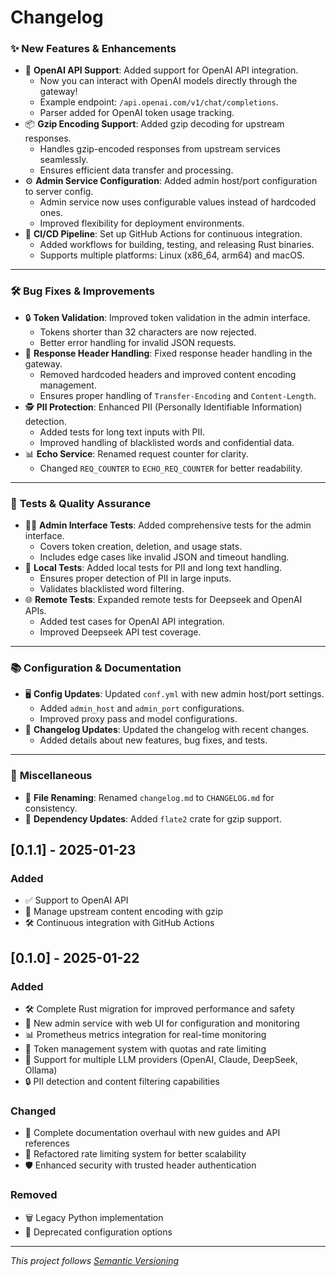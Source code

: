 # Changelog

### ✨ **New Features & Enhancements**
- 🧠 **OpenAI API Support**: Added support for OpenAI API integration.
  - Now you can interact with OpenAI models directly through the gateway!
  - Example endpoint: `/api.openai.com/v1/chat/completions`.
  - Parser added for OpenAI token usage tracking.
- 📦 **Gzip Encoding Support**: Added gzip decoding for upstream responses.
  - Handles gzip-encoded responses from upstream services seamlessly.
  - Ensures efficient data transfer and processing.
- ⚙️ **Admin Service Configuration**: Added admin host/port configuration to server config.
  - Admin service now uses configurable values instead of hardcoded ones.
  - Improved flexibility for deployment environments.
- 🤖 **CI/CD Pipeline**: Set up GitHub Actions for continuous integration.
  - Added workflows for building, testing, and releasing Rust binaries.
  - Supports multiple platforms: Linux (x86_64, arm64) and macOS.
---
### 🛠️ **Bug Fixes & Improvements**
- 🔒 **Token Validation**: Improved token validation in the admin interface.
  - Tokens shorter than 32 characters are now rejected.
  - Better error handling for invalid JSON requests.
- 📄 **Response Header Handling**: Fixed response header handling in the gateway.
  - Removed hardcoded headers and improved content encoding management.
  - Ensures proper handling of `Transfer-Encoding` and `Content-Length`.
- 🕵️ **PII Protection**: Enhanced PII (Personally Identifiable Information) detection.
  - Added tests for long text inputs with PII.
  - Improved handling of blacklisted words and confidential data.
- 📊 **Echo Service**: Renamed request counter for clarity.
  - Changed `REQ_COUNTER` to `ECHO_REQ_COUNTER` for better readability.
---
### 🧪 **Tests & Quality Assurance**
- 🧑‍💻 **Admin Interface Tests**: Added comprehensive tests for the admin interface.
  - Covers token creation, deletion, and usage stats.
  - Includes edge cases like invalid JSON and timeout handling.
- 📝 **Local Tests**: Added local tests for PII and long text handling.
  - Ensures proper detection of PII in large inputs.
  - Validates blacklisted word filtering.
- 🌐 **Remote Tests**: Expanded remote tests for Deepseek and OpenAI APIs.
  - Added test cases for OpenAI API integration.
  - Improved Deepseek API test coverage.
---
### 📚 **Configuration & Documentation**
- 🖥️ **Config Updates**: Updated `conf.yml` with new admin host/port settings.
  - Added `admin_host` and `admin_port` configurations.
  - Improved proxy pass and model configurations.
- 📜 **Changelog Updates**: Updated the changelog with recent changes.
  - Added details about new features, bug fixes, and tests.
---
### 🎉 **Miscellaneous**
- 📂 **File Renaming**: Renamed `changelog.md` to `CHANGELOG.md` for consistency.
- 🔄 **Dependency Updates**: Added `flate2` crate for gzip support.


## [0.1.1] - 2025-01-23

### Added
- ✅ Support to OpenAI API
- 🔧 Manage upstream content encoding with gzip
- 🛠️ Continuous integration with GitHub Actions


## [0.1.0] - 2025-01-22

### Added
- 🛠️ Complete Rust migration for improved performance and safety
- 🚪 New admin service with web UI for configuration and monitoring
- 📊 Prometheus metrics integration for real-time monitoring
- 🔑 Token management system with quotas and rate limiting
- 🤖 Support for multiple LLM providers (OpenAI, Claude, DeepSeek, Ollama)
- 🔒 PII detection and content filtering capabilities

### Changed
- 📄 Complete documentation overhaul with new guides and API references
- 🔄 Refactored rate limiting system for better scalability
- 🛡️ Enhanced security with trusted header authentication

### Removed
- 🗑️ Legacy Python implementation
- 🚫 Deprecated configuration options

---

*This project follows [Semantic Versioning](https://semver.org/)*

